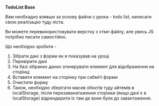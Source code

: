 **TodoList Base**

Вам необхадно взявши за основу файли з урока - todo list, написати свою реалізацію туду ліста.

Ви можете перевикористовувати верстку з хтмл файлу, але увесь JS потрібно писати самостійно.

Що необхідно зробити -

1. Зібрати дані з форми як я показував на уроці
2. Перевірити дані
3. На базі зібраних даних згенерувати елемент для відображення на сторінці
4. Вставити елемент на сторінку при сабміті форми
5. Очистити форму
6. Також, необхідно зберігати масив обєктів туду айтемів в localStorage, після перезаванатаження сторінки (якщо дані є в localStorage) відрендерити їх там де вони були до завантаження.